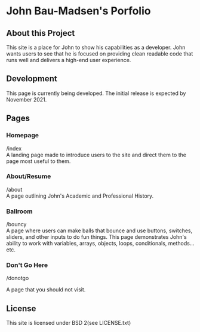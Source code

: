 # John Bau-Madsen's Porfolio  
## About this Project  
This site is a place for John to show his capabilities as a developer. John wants users to see that he is focused on providing clean readable code that runs well and delivers a high-end user experience.  
## Development
This page is currently being developed. The initial release is expected by November 2021.
## Pages  
### Homepage  
/index  
A landing page made to introduce users to the site and direct them to the page most useful to them.  
### About/Resume  
/about  
A page outlining John's Academic and Professional History.  
### Ballroom  
/bouncy  
A page where users can make balls that bounce and use buttons, switches, sliders, and other inputs to do fun things. This page demonstrates John's ability to work with variables, arrays, objects, loops, conditionals, methods... etc.  
### Don't Go Here  
/donotgo  
  
A page that you should not visit. 
  
## License  
This site is licensed under BSD 2(see LICENSE.txt)  
